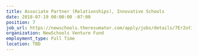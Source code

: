 ```yaml
---
title: Associate Partner (Relationships), Innovative Schools
date: 2018-07-19 00:00:00 -07:00
position: 7
job_url: https://newschools.theresumator.com/apply/jobs/details/7Er2otIS5V?
organization: NewSchools Venture Fund
employment_type: Full Time
location: TBD
---
```


